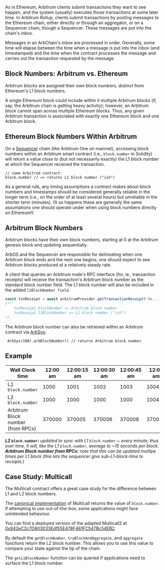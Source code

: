 
As in Ethereum, Arbitrum clients submit transactions they want to see happen, and the system (usually) executes those transactions at some later time.
In Arbitrum Rollup, clients submit transactions by posting messages to the Ethereum chain, either directly or through an aggregator, or on a Sequencer chain, though a Sequencer.
These messages are put into the chain's _inbox_.

Messages in an ArbChain's inbox are processed in order. Generally, some time will elapse between the time when a message is put into the inbox (and timestamped) and the time when the contract processes the message and carries out the transaction requested by the message.

## Block Numbers: Arbitrum vs. Ethereum

Arbitrum blocks are assigned their own block numbers, distinct from Ethereum's L1 block numbers.

A single Ethereum block could include within it multiple Arbitrum blocks (if, say, the Arbitrum chain is getting heavy activity); however, an Arbitrum block cannot span across multiple Ethereum blocks. Thus, any given Arbitrum transaction is associated with exactly one Ethereum block and one Arbitrum block.

## Ethereum Block Numbers Within Arbitrum

On a [Sequencer](Inside_Arbitrum.md#sequencer-mode) chain (like Arbitrum One on mainnet), accessing block numbers within an Arbitrum smart contract (i.e., `block.number` in Solidity) will return a value _close to_ (but not necessarily exactly) the L1 block number at which the Sequencer received the transaction.

```sol
// some Arbitrum contract:
block.number // => returns L1 block number ("ish")
```

As a general rule, any timing assumptions a contract makes about block numbers and timestamps should be considered generally reliable in the longer term (i.e., on the order of at least several hours) but unreliable in the shorter term (minutes). (It so happens these are generally the same assumptions one should operate under when using block numbers directly on Ethereum!)

## Arbitrum Block Numbers

Arbitrum blocks have their own block numbers, starting at 0 at the Arbitrum genesis block and updating sequentially.

ArbOS and the Sequencer are responsible for delineating when one Arbitrum block ends and the next one begins; one should expect to see Arbitrum blocks produced at a relatively steady rate.

A client that queries an Arbitrum node's RPC interface (for, ie., transaction receipts) will receive the transaction's Arbitrum block number as the standard block number field. The L1 block number will also be included in the added `l1BlockNumber field`.

```ts
const txnReceipt = await arbitrumProvider.getTransactionReceipt('0x...')
/** 
    txnReceipt.blockNumber => Arbitrum block number
    txnReceipt.l1BlockNumber => L1 block number ("ish")
*/
```

The Arbitrum block number can also be retrieved within an Arbitrum contract via [ArbSys](./sol_contract_docs/md_docs/arb-os/arbos/builtin/ArbSys.md):

```sol
 ArbSys(100).arbBlockNumber() // returns Arbitrum block number
```

## Example

| Wall Clock time             | 12:00 am | 12:00:15 am | 12:00:30 am | 12:00:45 am | 12:01 am | 12:01:15 am |
|-----------------------------|----------|----------|----------|----------|---------|---------|
| L1 `block.number`             | 1000     | 1001     | 1002     | 1003     | 1004    | 1005    |
| L2 `block.number`             | 1000     | 1000     | 1000     | 1000     | 1004    | 1004    |
| Arbitrum Block number (from RPCs) | 370000   | 370005   | 370006   | 370008   | 370012  | 370015  |

_**L2 `block.number`:** updated to sync with L1 `block.number` ~ every minute; thus over time, it will, like the L1 `block.number`, average to ~15 seconds per block._
_**Arbitrum Block number from RPCs:** note that this can be updated multipe times per L1 block (this lets the sequencer give sub-L1-block-time tx receipts.)_



## Case Study: Multicall

The Multicall contract offers a great case study for the difference between L1 and L2 block numbers.

The [canonical implementation](https://github.com/makerdao/multicall/) of Multicall returns the value of `block.number`. If attempting to use out-of-the-box, some applications might face unintended behaviour.

You can find a deployed version of the adapted Multicall2 at [0x842eC2c7D803033Edf55E478F461FC547Bc54EB2](https://arbiscan.io/address/0x842eC2c7D803033Edf55E478F461FC547Bc54EB2#code).

By default the `getBlockNumber`, `tryBlockAndAggregate`, and `aggregate` functions return the L2 block number. This allows you to use this value to compare your state against the tip of the chain.

The `getL1BlockNumber` function can be queried if applications need to surface the L1 block number.
